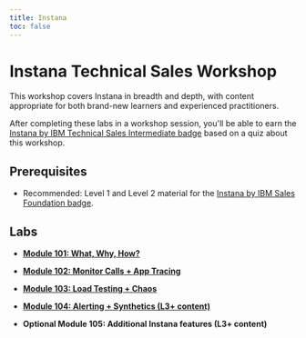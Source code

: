 ```yaml
---
title: Instana
toc: false
---
```


# Instana Technical Sales Workshop

This workshop covers Instana in breadth and depth, with content appropriate for both brand-new learners and experienced practitioners.

After completing these labs in a workshop session, you'll be able to earn the [Instana by IBM Technical Sales Intermediate badge](https://www.credly.com/org/ibm/badge/instana-by-ibm-technical-sales-intermediate) based on a quiz about this workshop.

## Prerequisites

- Recommended: Level 1 and Level 2 material for the [Instana by IBM Sales Foundation badge](https://www.credly.com/org/ibm/badge/instana-by-ibm-sales-foundation).

## Labs

- **[Module 101: What, Why, How?](/instana/101)**

- **[Module 102: Monitor Calls + App Tracing](/instana/102)**

- **[Module 103: Load Testing + Chaos](/instana/103)**

- **[Module 104: Alerting + Synthetics (L3+ content)](/instana/104)**

- **Optional Module 105: Additional Instana features (L3+ content)**
